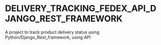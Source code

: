 # DELIVERY_TRACKING_FEDEX_API_DJANGO_REST_FRAMEWORK
A project to track product delivery status using Python/Django_Rest_framework, using API

